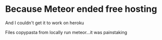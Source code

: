 # Because Meteor ended free hosting
And I couldn't get it to work on heroku

Files copypasta from locally run meteor...it was painstaking
